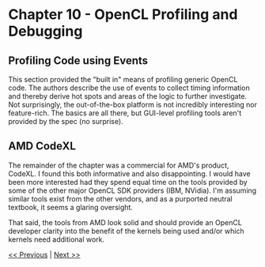 # Chapter 10 - OpenCL Profiling and Debugging

## Profiling Code using Events

This section provided the "built in" means of profiling generic OpenCL code. The authors describe the use of events to collect timing information and thereby derive hot spots and areas of the logic to further investigate. Not surprisingly, the out-of-the-box platform is not incredibly interesting nor feature-rich. The basics are all there, but GUI-level profiling tools aren't provided by the spec (no surprise).

## AMD CodeXL

The remainder of the chapter was a commercial for AMD's product, CodeXL. I found this both informative and also disappointing. I would have been more interested had they spend equal time on the tools provided by some of the other major OpenCL SDK providers (IBM, NVidia). I'm assuming similar tools exist from the other vendors, and as a purported neutral textbook, it seems a glaring oversight.

That said, the tools from AMD look solid and should provide an OpenCL developer clarity into the benefit of the kernels being used and/or which kernels need additional work.

[<< Previous](../Chapter_09/README.md)
|
[Next >>](../Chapter_11/README.md)